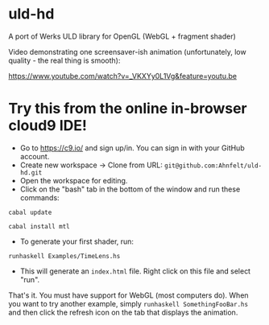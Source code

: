 uld-hd
======

A port of Werks ULD library for OpenGL (WebGL + fragment shader)

Video demonstrating one screensaver-ish animation (unfortunately, low quality - the real thing is smooth):

https://www.youtube.com/watch?v=_VKXYy0L1Vg&feature=youtu.be


Try this from the online in-browser cloud9 IDE!
===============================================

- Go to https://c9.io/ and sign up/in. You can sign in with your GitHub account.
- Create new workspace -> Clone from URL: `git@github.com:Ahnfelt/uld-hd.git`
- Open the workspace for editing.
- Click on the "bash" tab in the bottom of the window and run these commands:

``cabal update``

``cabal install mtl``

- To generate your first shader, run:

``runhaskell Examples/TimeLens.hs``
  
- This will generate an `index.html` file. Right click on this file and select "run".

That's it. You must have support for WebGL (most computers do). When you want to try another example, simply `runhaskell SomethingFooBar.hs` and then click the refresh icon on the tab that displays the animation.
